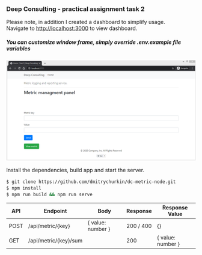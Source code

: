 ### Deep Consulting - practical assignment task 2

Please note, in addition I created a dashboard to simplify usage.  
Navigate to [http://localhost:3000](http://localhost:3000) to view dashboard.

##### You can customize window frame, simply override .env.example file variables

![alt text](https://github.com/dmitrychurkin/dc-metric-node/blob/master/screens/Screenshot_1.png?raw=true)

Install the dependencies, build app and start the server.

```sh
$ git clone https://github.com/dmitrychurkin/dc-metric-node.git
$ npm install
$ npm run build && npm run serve
```

| API  | Endpoint              | Body              | Response  | Response Value    |
| ---- | --------------------- | ----------------- | --------- | ----------------- |
| POST | /api/metric/{key}     | { value: number } | 200 / 400 | {}                |
| GET  | /api/metric/{key}/sum |                   | 200       | { value: number } |
